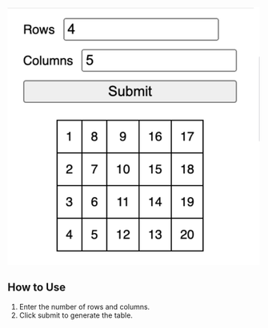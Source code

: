![A screenshot of the generated table](images/screenshot.png)

## How to Use

1. Enter the number of rows and columns.
2. Click submit to generate the table.
